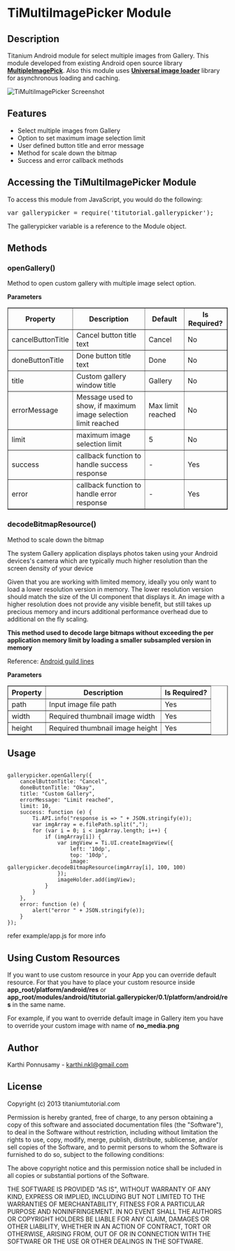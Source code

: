 # TiMultiImagePicker Module

## Description

Titanium Android module for select multiple images from Gallery. This module developed from existing 
Android open source library **[MultipleImagePick](https://github.com/luminousman/MultipleImagePick)**. Also this module uses **[Universal image loader](https://github.com/nostra13/Android-Universal-Image-Loader)** library for asynchronous loading and caching. 

![TiMultiImagePicker Screenshot](https://raw.github.com/railskarthi/TiMultiImagePicker/master/screens/screenshot.png "TiMultiImagePicker Screen")


## Features
* Select multiple images from Gallery
* Option to set maximum image selection limit
* User defined button title and error message
* Method for scale down the bitmap
* Success and error callback methods

## Accessing the TiMultiImagePicker Module

To access this module from JavaScript, you would do the following:
<pre>
var gallerypicker = require('titutorial.gallerypicker');
</pre>
The gallerypicker variable is a reference to the Module object.	

## Methods

### openGallery()

Method to open custom gallery with multiple image select option.

**Parameters**

<table border="1">
<tr>
<th>Property</th>
<th>Description</th>
<th>Default</th>
<th>Is Required?</th>
</tr>
<tr>
<td>cancelButtonTitle</td>
<td>Cancel button title text</td>
<td>Cancel</td>
<td>No</td>
</tr>
<tr>
<td>doneButtonTitle</td>
<td>Done button title text</td>
<td>Done</td>
<td>No</td>
</tr>
<tr>
<td>title </td>
<td>Custom gallery window title</td>
<td>Gallery</td>
<td>No</td>
</tr>
<tr>
<td>errorMessage</td>
<td>Message used to show, if maximum image selection limit reached</td>
<td>Max limit reached</td>
<td>No</td>
</tr>
<tr>
<td>limit</td>
<td>maximum image selection limit</td>
<td>5</td>
<td>No</td>
</tr>
<tr>
<td>success</td>
<td>callback function to handle success response</td>
<td>-</td>
<td>Yes</td>
</tr>
<tr>
<td>error</td>
<td>callback function to handle error response</td>
<td>-</td>
<td>Yes</td>
</tr>
</table> 

### decodeBitmapResource()

Method to scale down the bitmap 

The system Gallery application displays photos taken using your Android devices's camera which are typically much higher 
resolution than the screen density of your device

Given that you are working with limited memory, ideally you only want to load a lower resolution version in memory. 
The lower resolution version should match the size of the UI component that displays it. 
An image with a higher resolution does not provide any visible benefit, but still takes up precious 
memory and incurs additional performance overhead due to additional on the fly scaling.

**This method used to decode large bitmaps without exceeding the per application memory limit by loading a smaller subsampled version in memory**

Reference: [Android guild lines](http://developer.android.com/training/displaying-bitmaps/load-bitmap.html)

**Parameters**

<table border="1">
<tr>
<th>Property</th>
<th>Description</th>
<th>Is Required?</th>
</tr>
<tr>
<td>path</td>
<td>Input image file path</td>
<td>Yes</td>
</tr>
<tr>
<td>width</td>
<td>Required thumbnail image width</td>
<td>Yes</td>
</tr>
<tr>
<td>height</td>
<td>Required thumbnail image height</td>
<td>Yes</td>
</tr>
</table>

## Usage

<code>
gallerypicker.openGallery({
    cancelButtonTitle: "Cancel",
    doneButtonTitle: "Okay",
    title: "Custom Gallery",
    errorMessage: "Limit reached",
    limit: 10,
    success: function (e) {
        Ti.API.info("response is => " + JSON.stringify(e));
        var imgArray = e.filePath.split(",");
        for (var i = 0; i < imgArray.length; i++) {
            if (imgArray[i]) {
                var imgView = Ti.UI.createImageView({
                    left: '10dp',
                    top: '10dp',
                    image: gallerypicker.decodeBitmapResource(imgArray[i], 100, 100)
                });
                imageHolder.add(imgView);
            }
        }
    },
    error: function (e) {
        alert("error " + JSON.stringify(e));
    }
});
</code>

refer example/app.js for more info

## Using Custom Resources

If you want to use custom resource in your App you can override default resource. For that you have to place your custom resource inside **app_root/platform/android/res** or **app_root/modules/android/titutorial.gallerypicker/0.1/platform/android/res** in the same name.

For example, if you want to override default image in Gallery item you have to override your custom image with name of **no_media.png**

## Author

Karthi Ponnusamy - karthi.nkl@gmail.com

## License

Copyright (c) 2013 titaniumtutorial.com

Permission is hereby granted, free of charge, to any person obtaining a copy of this software and associated documentation files (the "Software"), to deal in the Software without restriction, including without limitation the rights to use, copy, modify, merge, publish, distribute, sublicense, and/or sell copies of the Software, and to permit persons to whom the Software is furnished to do so, subject to the following conditions:

The above copyright notice and this permission notice shall be included in all copies or substantial portions of the Software.

THE SOFTWARE IS PROVIDED "AS IS", WITHOUT WARRANTY OF ANY KIND, EXPRESS OR IMPLIED, INCLUDING BUT NOT LIMITED TO THE WARRANTIES OF MERCHANTABILITY, FITNESS FOR A PARTICULAR PURPOSE AND NONINFRINGEMENT. IN NO EVENT SHALL THE AUTHORS OR COPYRIGHT HOLDERS BE LIABLE FOR ANY CLAIM, DAMAGES OR OTHER LIABILITY, WHETHER IN AN ACTION OF CONTRACT, TORT OR OTHERWISE, ARISING FROM, OUT OF OR IN CONNECTION WITH THE SOFTWARE OR THE USE OR OTHER DEALINGS IN THE SOFTWARE.
